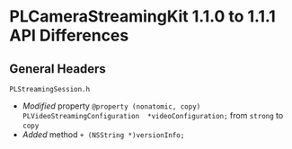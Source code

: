 # PLCameraStreamingKit 1.1.0 to 1.1.1 API Differences

## General Headers

```PLStreamingSession.h```

- *Modified* property `@property (nonatomic, copy) PLVideoStreamingConfiguration  *videoConfiguration;` from `strong` to `copy`
- *Added* method `+ (NSString *)versionInfo;`